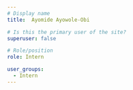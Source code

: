 ```yaml
---
# Display name
title:  Ayomide Ayowole-Obi

# Is this the primary user of the site?
superuser: false

# Role/position
role: Intern

user_groups:
  - Intern
---
```

